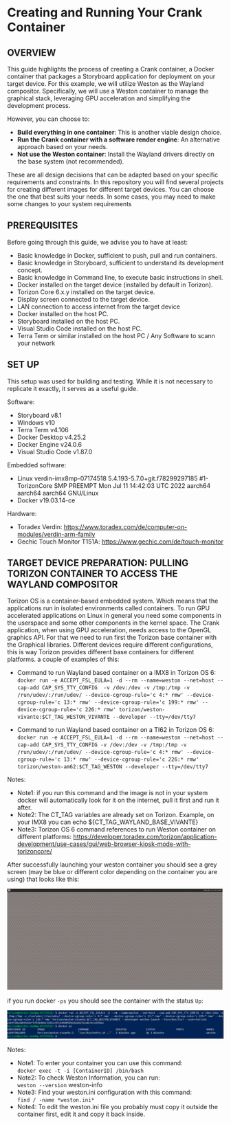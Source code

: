 # Creating and Running Your Crank Container

## OVERVIEW

This guide highlights the process of creating a Crank container, a Docker container that packages a Storyboard application for deployment on your target device. For this example, we will utilize Weston as the Wayland compositor. Specifically, we will use a Weston container to manage the graphical stack, leveraging GPU acceleration and simplifying the development process.

However, you can choose to:
- **Build everything in one container**: This is another viable design choice.
- **Run the Crank container with a software render engine**: An alternative approach based on your needs.
- **Not use the Weston container**: Install the Wayland drivers directly on the base system (not recommended).

These are all design decisions that can be adapted based on your specific requirements and constraints.
In this repository you will find several projects for creating different images for different target devices. You can choose the one that best suits your needs. In some cases, you may need to make some changes to your system requirements

## PREREQUISITES
Before going through this guide, we advise you to have at least:
- Basic knowledge in Docker, sufficient to push, pull and run containers. 
- Basic knowledge in Storyboard, sufficient to understand its development concept.
- Basic knowledge in Command line, to execute basic instructions in shell.
-	Docker installed on the target device (installed by default in Torizon).
-	Torizon Core 6.x.y installed on the target device.
-	Display screen connected to the target device.
-	LAN connection to access internet from the target device
-	Docker installed on the host PC.
-	Storyboard installed on the host PC.
-	Visual Studio Code installed on the host PC.
-	Terra Term or similar installed on the host PC / Any Software to scann your network

## SET UP
This setup was used for building and testing. While it is not necessary to replicate it exactly, it serves as a useful guide.

Software:
- Storyboard v8.1
- Windows v10
- Terra Term v4.106
- Docker Desktop v4.25.2
- Docker Engine v24.0.6
- Visual Studio Code v1.87.0

Embedded software:
- Linux verdin-imx8mp-07174518 5.4.193-5.7.0+git.f78299297185 #1-TorizonCore SMP PREEMPT Mon Jul 11 14:42:03 UTC 2022 aarch64 aarch64 aarch64 GNU/Linux
- Docker v19.03.14-ce

Hardware:
- Toradex Verdin: <https://www.toradex.com/de/computer-on-modules/verdin-arm-family>
- Gechic Touch Monitor T151A: <https://www.gechic.com/de/touch-monitor>

## TARGET DEVICE PREPARATION: PULLING TORIZON CONTAINER TO ACCESS THE WAYLAND COMPOSITOR

Torizon OS is a container-based embedded system. Which means that the applications run in isolated environments called containers.
To run GPU accelerated applications on Linux in general you need some components in the userspace and some other components in the kernel space. 
The Crank application, when using GPU acceleration, needs access to the OpenGL graphics API. For that we need to run first the Torizon base container with the Graphical libraries.
Different devices require different configurations, this is way Torizon provides different base containers for different platforms.
a couple of examples of this:

- Command to run Wayland based container on a IMX8 in Torizon OS 6:
`docker run -e ACCEPT_FSL_EULA=1 -d --rm --name=weston --net=host --cap-add CAP_SYS_TTY_CONFIG  -v /dev:/dev -v /tmp:/tmp -v /run/udev/:/run/udev/ --device-cgroup-rule='c 4:* rmw' --device-cgroup-rule='c 13:* rmw' --device-cgroup-rule='c 199:* rmw' --device-cgroup-rule='c 226:* rmw' torizon/weston-vivante:$CT_TAG_WESTON_VIVANTE --developer --tty=/dev/tty7`

- Command to run Wayland based container on a TI62 in Torizon OS 6:
`docker run -e ACCEPT_FSL_EULA=1 -d --rm --name=weston --net=host --cap-add CAP_SYS_TTY_CONFIG -v /dev:/dev -v /tmp:/tmp -v /run/udev/:/run/udev/ --device-cgroup-rule='c 4:* rmw' --device-cgroup-rule='c 13:* rmw' --device-cgroup-rule='c 226:* rmw' torizon/weston-am62:$CT_TAG_WESTON --developer --tty=/dev/tty7`

Notes:
- Note1: if you run this command and the image is not in your system docker will automatically look for it on the internet, pull it first and run it after.
- Note2: The CT_TAG variables are already set on Torizon. Example, on your IMX8 you can echo ${CT_TAG_WAYLAND_BASE_VIVANTE}
- Note3: Torizon OS 6 command references to run Weston container on different platforms: <https://developer.toradex.com/torizon/application-development/use-cases/gui/web-browser-kiosk-mode-with-torizoncore/>

After successfully launching your weston container you should see a grey screen (may be blue or different color depending on the container you are using) that looks like this:

![alt text](https://github.com/MaximilianoZa/sb_demos/blob/main/docker_containers_torizoncoreos6xy/images/weston_container_up.png?raw=true)


if you run docker `-ps` you should see the container with the status `Up`:

![alt text](https://github.com/MaximilianoZa/sb_demos/blob/main/docker_containers_torizoncoreos6xy/images/weston_container_ps_up.PNG?raw=true)

Notes: 
- Note1: To enter your container you can use this command: 	
`docker exec -t -i [ContainerID] /bin/bash`
- Note2: To check Weston Information, you can run:	
`weston --version`
weston-info
- Note3: Find your weston.ini configuration with this command:	
`find / -name *weston.ini*`
- Note4: To edit the weston.ini file you probably must copy it outside the container first, edit it and copy it back inside.


